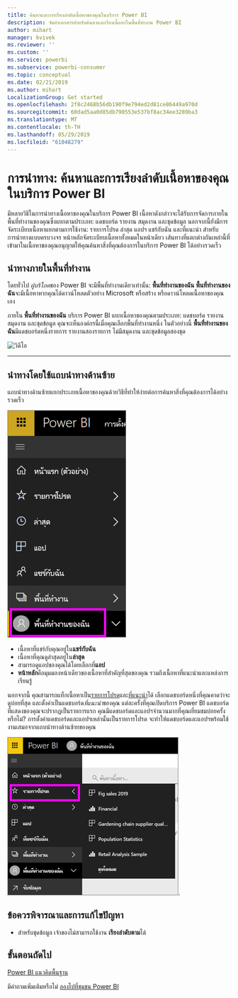 ```yaml
---
title: ค้นหาและการเรียงลำดับเนื้อหาของคุณในบริการ Power BI
description: จัดทำเอกสารสำหรับค้นหาและเรียงเนื้อหาในพื้นที่ทำงาน Power BI
author: mihart
manager: kvivek
ms.reviewer: ''
ms.custom: ''
ms.service: powerbi
ms.subservice: powerbi-consumer
ms.topic: conceptual
ms.date: 02/21/2019
ms.author: mihart
LocalizationGroup: Get started
ms.openlocfilehash: 2f8c2468b56db190f9e794ed2d81ce86449a970d
ms.sourcegitcommit: 60dad5aa0d85db790553e537bf8ac34ee3289ba3
ms.translationtype: MT
ms.contentlocale: th-TH
ms.lasthandoff: 05/29/2019
ms.locfileid: "61048279"
---
```

# <a name="navigation-searching-finding-and-sorting-content-in-power-bi-service"></a>การนำทาง: ค้นหาและการเรียงลำดับเนื้อหาของคุณในบริการ Power BI
มีหลายวิธีในการนำทางเนื้อหาของคุณในบริการ Power BI เนื้อหาดังกล่าวจะได้รับการจัดการภายในพื้นที่ทำงานของคุณซึ่งแยกตามประเภท: แดชบอร์ด รายงาน สมุดงาน และชุดข้อมูล  นอกจากนี้ยังมีการจัดระเบียบเนื้อหาแยกตามการใช้งาน: รายการโปรด ล่าสุด แอปฯ แชร์กับฉัน และที่แนะนำ สำหรับการนำทางแบบครบวงจร หน้าหลักจัดระเบียบเนื้อหาทั้งหมดในหน้าเดียว เส้นทางที่แตกต่างกันเหล่านี้ที่เข้ามาในเนื้อหาของคุณอนุญาตให้คุณค้นหาสิ่งที่คุณต้องการในบริการ Power BI ได้อย่างรวดเร็ว  

## <a name="navigation-within-workspaces"></a>นำทางภายในพื้นที่ทำงาน

โดยทั่วไป *ผู้บริโภค*ของ Power BI จะมีพื้นที่ทำงานเดียวเท่านั้น: **พื้นที่ทำงานของฉัน** **พื้นที่ทำงานของฉัน**จะมีเนื้อหาหากคุณได้ดาวน์โหลดตัวอย่าง Microsoft หรือสร้าง หรือดาวน์โหลดเนื้อหาของคุณเอง  

ภายใน **พื้นที่ทำงานของฉัน** บริการ Power BI แยกเนื้อหาของคุณตามประเภท: แดชบอร์ด รายงาน สมุดงาน และชุดข้อมูล คุณจะเห็นองค์กรนี้เมื่อคุณเลือกพื้นที่ทำงานหนึ่ง ในตัวอย่างนี้ **พื้นที่ทำงานของฉัน**มีแดชบอร์ดหนึ่งรายการ รายงานสองรายการ ไม่มีสมุดงาน และชุดข้อมูลสองชุด

![วิดีโอ](./media/end-user-search-sort/nav.gif)

________________________________________

## <a name="navigation-using-the-left-navbar"></a>นำทางโดยใช้แถบนำทางด้านซ้าย
แถบนำทางด้านซ้ายแยกประเภทเนื้อหาของคุณด้วยวิธีที่ทำให้ง่ายต่อการค้นหาสิ่งที่คุณต้องการได้อย่างรวดเร็ว  

![แถบนำทางด้านซ้าย](./media/end-user-search-sort/power-bi-newnav2.png)


- เนื้อหาที่แชร์กับคุณอยู่ใน**แชร์กับฉัน**
- เนื้อหาที่คุณดูล่าสุดอยู่ใน**ล่าสุด** 
- สามารถดูแอปของคุณได้โดยเลือกที่**แอป**
- **หน้าหลัก**คือมุมมองหน้าเดียวของเนื้อหาที่สำคัญที่สุดของคุณ รวมถึงเนื้อหาที่แนะนำและแหล่งการเรียนรู้

นอกจากนี้ คุณสามารถแท็กเนื้อหาเป็น[รายการโปรด](end-user-favorite.md)และ[ที่แนะนำ](end-user-featured.md)ได้ เลือกแดชบอร์ดหนึ่งที่คุณคาดว่าจะดูบ่อยที่สุด และตั้งค่าเป็นแดชบอร์ด*ที่แนะนำ*ของคุณ แต่ละครั้งที่คุณเปิดบริการ Power BI แดชบอร์ดที่แสดงของคุณจะปรากฏเป็นรายการแรก คุณมีแดชบอร์ดและแอปฯจำนวนมากที่คุณเยี่ยมชมบ่อยครั้งหรือไม่? การตั้งค่าแดชบอร์ดและแอปฯเหล่านั้นเป็นรายการโปรด จะทำให้แดชบอร์ดและแอปฯพร้อมใช้งานเสมอจากแถบนำทางด้านซ้ายของคุณ

![เมนูลอยที่ชื่นชอบ](./media/end-user-search-sort/power-bi-favorite-flyout.png).


## <a name="considerations-and-troubleshooting"></a>ข้อควรพิจารณาและการแก้ไขปัญหา
* สำหรับชุดข้อมูล เจ้าของไม่สามารถใช้งาน **เรียงลำดับตาม**ได้

## <a name="next-steps"></a>ขั้นตอนถัดไป
[Power BI แนวคิดพื้นฐาน](end-user-basic-concepts.md)

มีคำถามเพิ่มเติมหรือไม่ [ลองไปที่ชุมชน Power BI](http://community.powerbi.com/)
